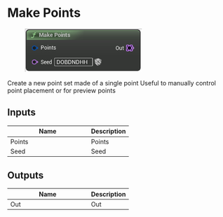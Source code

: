 # Make Points

<div align="left" data-full-width="false"><figure><img src="../../../api/Point/Make_Points.png" alt=""><figcaption></figcaption></figure></div>

Create a new point set made of a single point Useful to manually control point placement or for preview points

## Inputs

<table><thead><tr><th width="170">Name</th><th>Description</th></tr></thead><tbody><tr><td>Points</td><td>Points</td></tr><tr><td>Seed</td><td>Seed</td></tr></tbody></table>

## Outputs

<table><thead><tr><th width="170">Name</th><th>Description</th></tr></thead><tbody><tr><td>Out</td><td>Out</td></tr></tbody></table>
